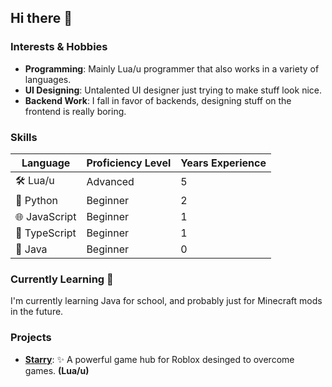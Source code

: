 ## Hi there 👋

### Interests & Hobbies
* **Programming**: Mainly Lua/u programmer that also works in a variety of languages.
* **UI Designing**: Untalented UI designer just trying to make stuff look nice.
* **Backend Work**: I fall in favor of backends, designing stuff on the frontend is really boring.

### Skills
| Language          | Proficiency Level | Years Experience   |
|-------------------|-------------------|--------------------|
| 🛠️ Lua/u          | Advanced          | 5                  |
| 🐍 Python         | Beginner          | 2                  |
| 🌐 JavaScript     | Beginner          | 1                  |
| 🔷 TypeScript     | Beginner          | 1                  |
| 🍵 Java           | Beginner          | 0                  |

### Currently Learning 📖
I'm currently learning Java for school, and probably just for Minecraft mods in the future.

### Projects
* **[Starry](https://github.com/mr-suno/starry)**: ✨ A powerful game hub for Roblox desinged to overcome games. **(Lua/u)**
